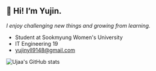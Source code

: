 
## 🍓 Hi! I’m Yujin.
_I enjoy challenging new things and growing from learning._
- Student at Sookmyung Women's University
- IT Engineering 19
- yujinyll9148@gmail.com

![Ujaa's GitHub stats](https://github-readme-stats-sand-six-91.vercel.app/api?username=Ujaa&show_icons=true&count_private=true&line_height=25&theme=dracula&hide=stars)
